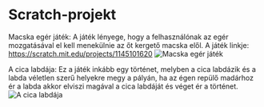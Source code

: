 # Scratch-projekt
Macska egér játék: A játék lényege, hogy a felhasználónak az egér mozgatásával el kell menekülnie az őt kergető macska elől.
A játék linkje: https://scratch.mit.edu/projects/1145101620
![Macska egér játék](https://github.com/user-attachments/assets/695d0424-472d-4bd0-93dc-c39b1ab0e5aa)

A cica labdája: Ez a játék inkább egy történet, melyben a cica labdázik és a labda véletlen szerű helyekre megy a pályán, ha az égen repülő madárhoz ér a labda akkor elviszi magával a cica labdáját és véget ér a történet.
![A cica labdája](https://github.com/user-attachments/assets/dfbb7879-0c1a-40ba-82ef-bf8914850661)
